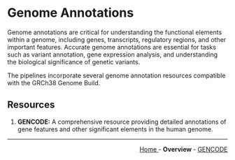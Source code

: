 
# Genome Annotations

Genome annotations are critical for understanding the functional elements within a genome, including genes, transcripts, regulatory regions, and other important features. Accurate genome annotations are essential for tasks such as variant annotation, gene expression analysis, and understanding the biological significance of genetic variants.

The pipelines incorporate several genome annotation resources compatible with the GRCh38 Genome Build.

## Resources

1. **GENCODE:** A comprehensive resource providing detailed annotations of gene features and other significant elements in the human genome.

---

<!-- This section relies on the html links generated by GitHub Pages 
and will not render correctly in Markdown -->
<div style="text-align: right">
    <a href="/pipelines-docs/"> Home </a> -
    <a> <b> Overview </b> </a> -
    <a href="1_GENCODE.html"> GENCODE </a>
</div>
